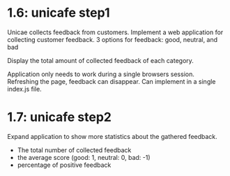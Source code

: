# 1.6: unicafe step1
Unicae collects feedback from customers.
Implement a web application for collecting customer feedback.
3 options for feedback: good, neutral, and bad

Display the total amount of collected feedback of each category.

Application only needs to work during a single browsers session.
Refreshing the page, feedback can disappear.
Can implement in a single index.js file.


# 1.7: unicafe step2
Expand application to show more statistics about the gathered feedback.
- The total number of collected feedback
- the average score (good: 1, neutral: 0, bad: -1)
- percentage of positive feedback
